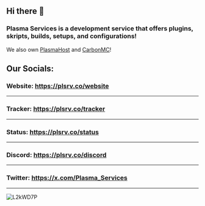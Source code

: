 ## Hi there 👋

### Plasma Services is a development service that offers plugins, skripts, builds, setups, and configurations!
We also own [PlasmaHost](https://plasmahost.net/) and [CarbonMC](https://carbonmc.net/)!


## Our Socials:

### Website: https://plsrv.co/website
-----------------------------------
### Tracker: https://plsrv.co/tracker
-----------------------------------
### Status: https://plsrv.co/status
-----------------------------------
### Discord: https://plsrv.co/discord
-----------------------------------
### Twitter: https://x.com/Plasma_Services
-----------------------------------


![L2kWD7P](https://i.imgur.com/IPWyfUi.png)

